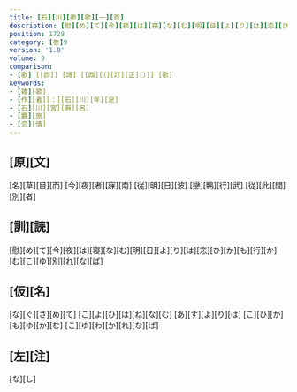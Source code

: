 ```yaml
---
title: [石][川][卿][歌][一][首]
description: [慰][め][て][今][夜][は][寝][な][む][明][日][よ][り][は][恋][ひ][か][も][行][か][む][こ][ゆ][別][れ][な][ば]
position: 1728
category: [巻]9
version: '1.0'
volume: 9
comparison:
- [歌] [[西]] [謌] [[西][（][訂][正][）]] [歌]
keywords:
- [雑][歌]
- [作][者][：][石][川][年][足]
- [石][川][宮][麻][呂]
- [羈][旅]
- [恋][情]
---
```


## [原][文]

[名][草][目][而] [今][夜][者][寐][南] [従][明][日][波] [戀][鴨][行][武] [従][此][間][別][者]

## [訓][読]

[慰][め][て][今][夜][は][寝][な][む][明][日][よ][り][は][恋][ひ][か][も][行][か][む][こ][ゆ][別][れ][な][ば]

## [仮][名]

[な][ぐ][さ][め][て] [こ][よ][ひ][は][ね][な][む] [あ][す][よ][り][は] [こ][ひ][か][も][ゆ][か][む] [こ][ゆ][わ][か][れ][な][ば]

## [左][注]

[な][し]

